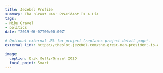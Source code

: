 ```yaml
---
title: Jezebel Profile
summary: The 'Great Man' President Is a Lie
tags:
- Mike Gravel
- politics
date: "2019-06-07T00:00:00Z"

# Optional external URL for project (replaces project detail page).
external_link: https://theslot.jezebel.com/the-great-man-president-is-a-lie-1834624803

image:
  caption: Erik Kelly/Gravel 2020
  focal_point: Smart
---
```

